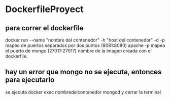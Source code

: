 # DockerfileProyect

## para correr el dockerfile
docker run --name "nombre del contenedor" -h "host del contenedor" -d -p mapeo de puertos separados por dos puntos (8081:8080) apache -p mapea el puerto de mongo (27017:27017) nombre de la imagen creada con el dockerfile.

## hay un error que mongo no se ejecuta, entonces para ejecutarlo
se ejecuta
docker exec nombredelcontenedor mongod y cerrar la terminal


